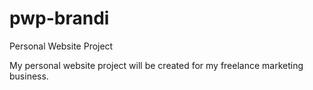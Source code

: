 # pwp-brandi
Personal Website Project 

My personal website project will be created for my freelance marketing business. 